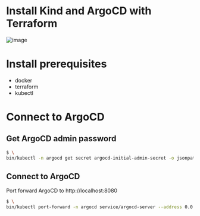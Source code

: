 # Install Kind and ArgoCD with Terraform
![image](https://user-images.githubusercontent.com/23049337/221380821-54af138c-72aa-4124-bb7a-b01a17c47c1f.png)
# Install prerequisites
 * docker
 * terraform 
 * kubectl 
 


# Connect to ArgoCD

## Get ArgoCD admin password
```bash
$ \
bin/kubectl -n argocd get secret argocd-initial-admin-secret -o jsonpath="{.data.password}" | base64 -d
```
## Connect to ArgoCD
Port forward ArgoCD to http://localhost:8080
```bash
$ \
bin/kubectl port-forward -n argocd service/argocd-server --address 0.0.0.0 8080:80
```

